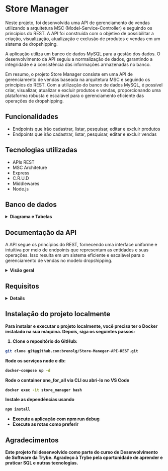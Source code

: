 # Store Manager

Neste projeto, foi desenvolvida uma API de gerenciamento de vendas utilizando a arquitetura MSC (Model-Service-Controller) e seguindo os princípios do REST. A API foi construída com o objetivo de possibilitar a criação, visualização, atualização e exclusão de produtos e vendas em um sistema de dropshipping.

A aplicação utiliza um banco de dados MySQL para a gestão dos dados. O desenvolvimento da API seguiu a normalização de dados, garantindo a integridade e a consistência das informações armazenadas no banco.

Em resumo, o projeto Store Manager consiste em uma API de gerenciamento de vendas baseada na arquitetura MSC e seguindo os princípios do REST. Com a utilização do banco de dados MySQL, é possível criar, visualizar, atualizar e excluir produtos e vendas, proporcionando uma plataforma robusta e escalável para o gerenciamento eficiente das operações de dropshipping.

## Funcionalidades

- Endpoints que irão cadastrar, listar, pesquisar, editar e excluir produtos
- Endpoints que irão cadastrar, listar, pesquisar, editar e excluir vendas

## Tecnologias utilizadas
- APIs REST
- MSC Architeture
- Express
- C.R.U.D
- Middlewares
- Node.js

## Banco de dados
<details close>
    <summary><strong> Diagrama e Tabelas</strong></summary>


 #### Diagrama de Entidade-Relacionamento
<img src='./storeManager.png'>

#### Tabelas

 O banco terá três tabelas:

- A tabela `products`, com os atributos `id` e `name`;
- A tabela `sales`, com os atributos `id` e `date`;
- A tabela `sales_products`, com os atributos `sale_id`, `product_id` e `quantity`;
- O script de criação do banco de dados pode ser visto [aqui](migration.sql);
- O script que popula o banco de dados pode ser visto [aqui](seed.sql);
 </details>

## Documentação da API
A API segue os princípios do REST, fornecendo uma interface uniforme e intuitiva por meio de endpoints que representam as entidades e suas operações. Isso resulta em um sistema eficiente e escalável para o gerenciamento de vendas no modelo dropshipping.

<details close>
      <summary><strong> Visão geral</summary>

| Endpoint     | Método HTTP | Descrição               |
| :----------- | :---------- | :---------------------- |
| [`/products`](#)   | GET        | Todos os produtos devem ser retornados|
| [`/products/:id`](#)| GET         | Apenas o produto com o id presente na URL deve ser retornado|
| [`/products`](#)     | POST         | Cria um produto
| [`/products/:id`](#) | PUT      | Atualizar um produto
| [`/products/:id`](#)   | DELETE       | Deleta um produto
| [`/sales`](#)   | GET        | Todos os produtos devem ser retornados|
| [`/sales`](#)| GET         | Apenas a venda com o id presente na URL deve ser retornada;|
| [`/sales`](#)     | POST         | Validar e cadastrar vendas
| [`/sales/:id`](#) | PUT      | Atualizar uma venda
| [`/sales/:id`](#)   | DELETE       | Deleta uma venda
 </details>

## Requisitos
<details close>
1. Crie endpoints para listar produtos
2. Desenvolva testes que cubram no mínimo 5% das camadas da sua aplicação
3. Crie endpoint para cadastrar produtos
4. Crie validações para produtos
5. Desenvolva testes que cubram no mínimo 10% das camadas da sua aplicação
6. Crie endpoint para validar e cadastrar vendas
7. Desenvolva testes que cubram no mínimo 15% das camadas da sua aplicação
8. Crie endpoints para listar vendas
9. Desenvolva testes que cubram no mínimo 20% das camadas da sua aplicação
10. Crie endpoint para atualizar um produto
11. Desenvolva testes que cubram no mínimo 25% das camadas da sua aplicação
</details>

## Instalação do projeto localmente

Para instalar e executar o projeto localmente, você precisa ter o Docker instalado na sua máquina. Depois, siga os seguintes passos:

1. Clone o repositório do GitHub:

```bash
git clone git@github.com:brenolg/Store-Maneger-API-REST.git
```
Rode os serviços node e db:
```bash
docker-compose up -d
```
Rode o container one_for_all via CLI ou abri-lo no VS Code
```bash
docker exec -it store_manager bash
```
Instale as dependências usando
```bash
npm install
```
- Execute a aplicação com npm run debug
- Execute as rotas como preferir

## Agradecimentos
Este projeto foi desenvolvido como parte do curso de Desenvolvimento de Software da Trybe. Agradeço à Trybe pela oportunidade de aprender e praticar SQL e outras tecnologias.
